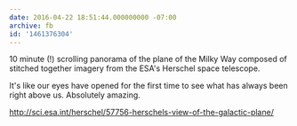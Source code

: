 ```yaml
---
date: 2016-04-22 18:51:44.000000000 -07:00
archive: fb
id: '1461376304'
---
```


10 minute (!) scrolling panorama of the plane of the Milky Way composed of stitched together imagery from the ESA's Herschel space telescope.

It's like our eyes have opened for the first time to see what has always been right above us. Absolutely amazing. 

http://sci.esa.int/herschel/57756-herschels-view-of-the-galactic-plane/
